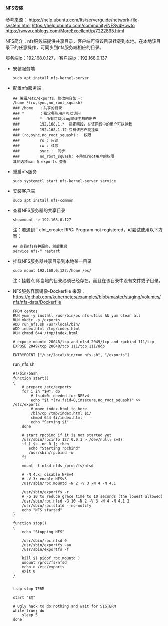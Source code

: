 #### NFS安装
参考来源：
https://help.ubuntu.com/lts/serverguide/network-file-system.html
https://help.ubuntu.com/community/NFSv4Howto
https://www.cnblogs.com/MoreExcellent/p/7222895.html

NFS简介：nfs服务端提供共享目录，客户端可将该目录挂载到本地。在本地该目录下的任意操作，可同步到nfs服务端相应的目录。

服务端ip：192.168.0.127，  客户端ip：192.168.0.137

-   安装服务端
    ```
    sudo apt install nfs-kernel-server
    ```
-   配置nfs服务端
    ```
    ## 编辑/etc/exports，修改内容如下：
    /home *(rw,sync,no_root_squash)
    ### /home   ：共享的目录
    ### *       ：指定哪些用户可以访问
    ###         *  所有可以ping同该主机的用户
    ###         192.168.1.*  指定网段，在该网段中的用户可以挂载
    ###         192.168.1.12 只有该用户能挂载
    ### (ro,sync,no_root_squash)：  权限
    ###         ro : 只读
    ###         rw : 读写
    ###         sync :  同步
    ###         no_root_squash: 不降低root用户的权限
    其他选项man 5 exports 查看
    ```
-   重启nfs服务
    ```
    sudo systemctl start nfs-kernel-server.service
    ```

-   安装客户端
    ```
    sudo apt install nfs-common
    ```
-   查看NFS服务器的共享目录
    ```
    showmount -e 192.168.0.127
    ```
    注：若遇到：clnt_create: RPC: Program not registered，可尝试使用以下方案：
    ```
    ## 查看nfs各种服务，然后重启
    service nfs-* restart
    ```
-   挂载NFS服务器共享目录到本地某一目录
    ```
    sudo mount 192.168.0.127:/home /es/
    ```
    注：挂载点 即当地的目录必须已经存在。而且在该目录中没有文件或子目录。
    
-   NFS服务容器镜像-Dockerfile
    来源：https://github.com/kubernetes/examples/blob/master/staging/volumes/nfs/nfs-data/Dockerfile
    
    ```
    FROM centos
    RUN yum -y install /usr/bin/ps nfs-utils && yum clean all
    RUN mkdir -p /exports
    ADD run_nfs.sh /usr/local/bin/
    ADD index.html /tmp/index.html
    RUN chmod 644 /tmp/index.html
    
    # expose mountd 20048/tcp and nfsd 2049/tcp and rpcbind 111/tcp
    EXPOSE 2049/tcp 20048/tcp 111/tcp 111/udp
    
    ENTRYPOINT ["/usr/local/bin/run_nfs.sh", "/exports"]
    ```
    run_nfs.sh
    ```
    #!/bin/bash
    function start()
    {
        # prepare /etc/exports
        for i in "$@"; do
            # fsid=0: needed for NFSv4
            echo "$i *(rw,fsid=0,insecure,no_root_squash)" >> /etc/exports
            # move index.html to here
            /bin/cp /tmp/index.html $i/
            chmod 644 $i/index.html
            echo "Serving $i"
        done
      
        # start rpcbind if it is not started yet
        /usr/sbin/rpcinfo 127.0.0.1 > /dev/null; s=$?
        if [ $s -ne 0 ]; then
           echo "Starting rpcbind"
           /usr/sbin/rpcbind -w
        fi
    
        mount -t nfsd nfds /proc/fs/nfsd
    
        # -N 4.x: disable NFSv4
        # -V 3: enable NFSv3
        /usr/sbin/rpc.mountd -N 2 -V 3 -N 4 -N 4.1
    
        /usr/sbin/exportfs -r
        # -G 10 to reduce grace time to 10 seconds (the lowest allowed)
        /usr/sbin/rpc.nfsd -G 10 -N 2 -V 3 -N 4 -N 4.1 2
        /usr/sbin/rpc.statd --no-notify
        echo "NFS started"
    }
    
    function stop()
    {
        echo "Stopping NFS"
    
        /usr/sbin/rpc.nfsd 0
        /usr/sbin/exportfs -au
        /usr/sbin/exportfs -f
    
        kill $( pidof rpc.mountd )
        umount /proc/fs/nfsd
        echo > /etc/exports
        exit 0
    }
    
    
    trap stop TERM
    
    start "$@"
    
    # Ugly hack to do nothing and wait for SIGTERM
    while true; do
        sleep 5
    done
    ```